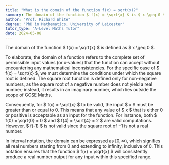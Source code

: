 ```yaml
---
title: "What is the domain of the function f(x) = sqrt(x)?"
summary: The domain of the function $ f(x) = \sqrt{x} $ is $ x \geq 0 $.
author: "Prof. Richard White"
degree: "PhD in Mathematics, University of Leicester"
tutor_type: "A-Level Maths Tutor"
date: 2024-05-08
---
```


The domain of the function $ f(x) = \sqrt{x} $ is defined as $ x \geq 0 $.

To elaborate, the domain of a function refers to the complete set of permissible input values (or x-values) that the function can accept without encountering any mathematical inconsistencies. For the specific case of $ f(x) = \sqrt{x} $, we must determine the conditions under which the square root is defined. The square root function is defined only for non-negative numbers, as the square root of a negative number does not yield a real number; instead, it results in an imaginary number, which lies outside the scope of GCSE Maths.

Consequently, for $ f(x) = \sqrt{x} $ to be valid, the input $ x $ must be greater than or equal to 0. This means that any value of $ x $ that is either 0 or positive is acceptable as an input for the function. For instance, both $ f(0) = \sqrt{0} = 0 $ and $ f(4) = \sqrt{4} = 2 $ are valid computations. However, $ f(-1) $ is not valid since the square root of $-1$ is not a real number.

In interval notation, the domain can be expressed as $[0, \infty)$, which signifies all real numbers starting from 0 and extending to infinity, inclusive of 0. This notation ensures that the function $ f(x) = \sqrt{x} $ will consistently produce a real number output for any input within this specified range.
    